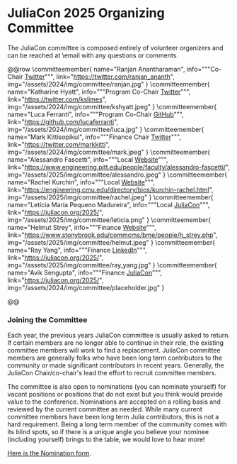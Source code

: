 # JuliaCon 2025 Organizing Committee

The JuliaCon committee is composed entirely of volunteer organizers and can be reached at \email with any questions or comments.

@@row
\committeemember{
  name="Ranjan Anantharaman", 
  info="""Co-Chair <a href="https://twitter.com/ranjan_ananth">Twitter</a>""", 
  link="https://twitter.com/ranjan_ananth", 
  img="/assets/2024/img/committee/ranjan.jpg"
}
\committeemember{
  name="Katharine Hyatt", 
  info="""Program Co-Chair <a href="https://twitter.com/kslimes">Twitter</a>""",
  link="https://twitter.com/kslimes", 
  img="/assets/2024/img/committee/kshyatt.jpeg"
}
\committeemember{
  name="Luca Ferranti", 
  info="""Program Co-Chair <a href="https://github.com/lucaferranti">GitHub</a>""",
  link="https://github.com/lucaferranti", 
  img="/assets/2024/img/committee/luca.jpg"
}
\committeemember{
  name="Mark Kittisopikul", 
  info="""Finance Chair <a href="https://twitter.com/markkitti">Twitter</a>""",
  link="https://twitter.com/markkitti", 
  img="/assets/2024/img/committee/mark.jpeg"
}
\committeemember{
  name="Alessandro Fascetti", 
  info="""Local <a href="https://www.engineering.pitt.edu/people/faculty/alessandro-fascetti/">Website</a>""",
  link="https://www.engineering.pitt.edu/people/faculty/alessandro-fascetti/", 
  img="/assets/2025/img/committee/alessandro.jpeg"
}
\committeemember{
  name="Rachel Kurchin", 
  info="""Local <a href="https://engineering.cmu.edu/directory/bios/kurchin-rachel.html">Website</a>""",
  link="https://engineering.cmu.edu/directory/bios/kurchin-rachel.html", 
  img="/assets/2025/img/committee/rachel.jpeg"
}
\committeemember{
  name="Letícia Maria Pequeno Madureira", 
  info="""Local <a href="https://juliacon.org/2025/">JuliaCon</a>""",
  link="https://juliacon.org/2025/", 
  img="/assets/2025/img/committee/leticia.png"
}
\committeemember{
  name="Helmut Strey", 
  info="""Finance <a href="https://www.stonybrook.edu/commcms/bme/people/h_strey.php">Website</a>""",
  link="https://www.stonybrook.edu/commcms/bme/people/h_strey.php", 
  img="/assets/2025/img/committee/helmut.jpeg"
}
\committeemember{
  name="Ray Yang", 
  info="""Finance <a href="https://www.linkedin.com/in/ray-yang-a03a63169/">LinkedIn</a>""",
  link="https://juliacon.org/2025/", 
  img="/assets/2025/img/committee/ray_yang.jpg"
}
\committeemember{
  name="Avik Sengupta", 
  info="""Finance <a href="https://juliacon.org/2025/">JuliaCon</a>""",
  link="https://juliacon.org/2025/", 
  img="/assets/2024/img/committee/placeholder.jpg"
}


@@

### Joining the Committee

Each year, the previous years JuliaCon committee is usually asked to return. If certain members are no longer able to continue in their role, the existing committee members will work to find a replacement. JuliaCon committee members are generally folks who have been long term contributors to the community or made significant contributors in recent years. Generally, the JuliaCon Chair/co-chair's lead the effort to recruit committee members.

The committee is also open to nominations (you can nominate yourself) for vacant positions or positions that do not exist but you think would provide value to the conference. Nominations are accepted on a rolling basis and reviewed by the current committee as needed. While many current committee members have been long term Julia contributors, this is not a hard requirement. Being a long term member of the community comes with its blind spots, so if there is a unique angle you believe your nominee (including yourself) brings to the table, we would love to hear more!

[Here is the Nomination form](https://forms.gle/yaLKyrGew2KSo1WJ8).
